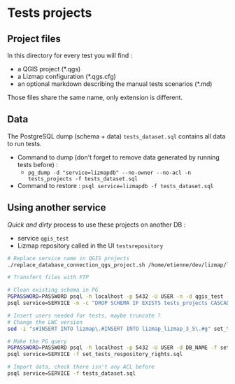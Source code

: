 # Tests projects

## Project files

In this directory for every test you will find :

* a QGIS project (*.qgs)
* a Lizmap configuration (*.qgs.cfg)
* an optional markdown describing the manual tests scenarios (*.md)

Those files share the same name, only extension is different.

## Data

The PostgreSQL dump (schema + data) `tests_dataset.sql` contains all data to run tests.
* Command to dump (don't forget to remove data generated by running tests before) :
    * `pg_dump -d "service=lizmapdb" --no-owner --no-acl -n tests_projects -f tests_dataset.sql`
* Command to restore : `psql service=lizmapdb -f tests_dataset.sql`

## Using another service

*Quick and dirty* process to use these projects on another DB :

* service `qgis_test`
* Lizmap repository called in the UI `testsrepository`

```bash
# Replace service name in QGIS projects
./replace_database_connection_qgs_project.sh /home/etienne/dev/lizmap/lizmap-master/tests/qgis-projects/tests/ qgis_test

# Transfert files with FTP

# Clean existing schema in PG
PGPASSWORD=PASSWORD psql -h localhost -p 5432 -U USER -n -d qgis_test -c "DROP SCHEMA IF EXISTS tests_projects CASCADE"
psql service=SERVICE -n -c "DROP SCHEMA IF EXISTS tests_projects CASCADE"

# Insert users needed for tests, maybe truncate ?
# Change the LWC version
sed -i "s#INSERT INTO lizmap\.#INSERT INTO lizmap_lizmap_3_5\.#g" set_tests_respository_rights.sql 

# Make the PG query
PGPASSWORD=PASSWORD psql -h localhost -p 5432 -U USER -d DB_NAME -f set_tests_respository_rights.sql
psql service=SERVICE -f set_tests_respository_rights.sql

# Import data, check there isn't any ACL before
psql service=SERVICE -f tests_dataset.sql
```